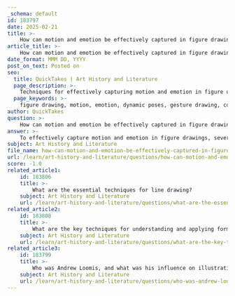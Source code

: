 ```yaml
---
_schema: default
id: 183797
date: 2025-02-21
title: >-
    How can motion and emotion be effectively captured in figure drawings?
article_title: >-
    How can motion and emotion be effectively captured in figure drawings?
date_format: MMM DD, YYYY
post_on_text: Posted on
seo:
  title: QuickTakes | Art History and Literature
  page_description: >-
    Techniques for effectively capturing motion and emotion in figure drawings include dynamic poses, contextual backgrounds, line quality, tonal gradation, use of color, spatial relationships, and narrative elements.
  page_keywords: >-
    figure drawing, motion, emotion, dynamic poses, gesture drawing, contextual background, line quality, tonal gradation, color theory, spatial relationships, narrative elements
author: QuickTakes
question: >-
    How can motion and emotion be effectively captured in figure drawings?
answer: >-
    To effectively capture motion and emotion in figure drawings, several techniques can be employed that enhance the liveliness and narrative quality of the artwork. Here are some key strategies:\n\n1. **Dynamic Poses**: One of the most effective ways to convey motion and emotion is through dynamic and expressive poses. Gesture drawing is particularly useful in this context, as it emphasizes the essence of the pose rather than focusing solely on anatomical details. By capturing the flow and energy of the figure, artists can create a sense of movement that resonates with viewers.\n\n2. **Contextual Background**: Integrating the figure into a thoughtfully designed background can significantly enhance its liveliness. Instead of isolating the figure against a blank space, consider adding elements that provide context, such as scenery or objects that relate to the figure's action or emotional state. This not only grounds the figure in a narrative but also helps the viewer connect with the emotion being portrayed.\n\n3. **Use of Line**: The way lines are used in figure drawing can greatly influence the perception of motion and emotion. The concept of the "authentic line," as discussed by Andrew Loomis, suggests that natural, instinctive lines can convey a sense of life and movement. Experimenting with different line weights and styles can also help express the figure's emotional state—thicker, bolder lines may suggest strength or intensity, while softer, lighter lines can convey delicacy or vulnerability.\n\n4. **Tonal Gradation**: Utilizing tonal gradation effectively can enhance the three-dimensionality of the figure and suggest movement. By manipulating light and shadow, artists can create depth and volume, making the figure appear more lifelike. This technique can also be used to highlight areas of tension or relaxation in the body, further conveying emotion.\n\n5. **Color Practices**: Color can play a crucial role in expressing emotion in figure drawings. Warm colors (reds, oranges) can evoke feelings of energy and passion, while cool colors (blues, greens) may suggest calmness or sadness. By thoughtfully selecting and applying color, artists can enhance the emotional impact of their figures.\n\n6. **Spatial Relation**: Understanding spatial relationships within the composition can also contribute to the depiction of motion and emotion. The positioning of the figure in relation to other elements in the artwork can create a sense of movement or stillness, guiding the viewer's eye and influencing their emotional response.\n\n7. **Narrative Elements**: Incorporating narrative elements into the drawing can help convey a story or emotional context. This could involve depicting the figure in a specific action or interaction with other figures or objects, which can enhance the overall emotional impact of the piece.\n\nBy combining these techniques, artists can create figure drawings that not only capture the physicality of the human form but also convey a rich tapestry of motion and emotion, making their work more engaging and relatable to viewers.
subject: Art History and Literature
file_name: how-can-motion-and-emotion-be-effectively-captured-in-figure-drawings.md
url: /learn/art-history-and-literature/questions/how-can-motion-and-emotion-be-effectively-captured-in-figure-drawings
score: -1.0
related_article1:
    id: 183806
    title: >-
        What are the essential techniques for line drawing?
    subject: Art History and Literature
    url: /learn/art-history-and-literature/questions/what-are-the-essential-techniques-for-line-drawing
related_article2:
    id: 183808
    title: >-
        What are the key techniques for understanding and applying form in illustration?
    subject: Art History and Literature
    url: /learn/art-history-and-literature/questions/what-are-the-key-techniques-for-understanding-and-applying-form-in-illustration
related_article3:
    id: 183799
    title: >-
        Who was Andrew Loomis, and what was his influence on illustration?
    subject: Art History and Literature
    url: /learn/art-history-and-literature/questions/who-was-andrew-loomis-and-what-was-his-influence-on-illustration
---
```


&nbsp;